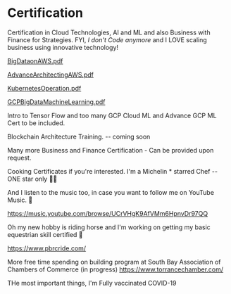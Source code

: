 # Certification

Certification in Cloud Technologies, AI and ML and also Business with Finance for Strategies. 
FYI, *I don't Code anymore* and I LOVE scaling business using innovative technology!



[BigDataonAWS.pdf](https://github.com/ellisme81/Certification/files/7967179/BigDataonAWS.pdf)



[AdvanceArchitectingAWS.pdf](https://github.com/ellisme81/Certification/files/7967213/AdvanceArchitectingAWS.pdf)



[KubernetesOperation.pdf](https://github.com/ellisme81/Certification/files/7967214/KubernetesOperation.pdf)



[GCPBigDataMachineLearning.pdf](https://github.com/ellisme81/Certification/files/7967228/GCPBigDataMachineLearning.pdf)


Intro to Tensor Flow and too many GCP Cloud ML and Advance GCP ML Cert to be included. 



Blockchain Architecture Training. -- coming soon



Many more Business and Finance Certification - Can be provided upon request.




Cooking Certificates if you're interested. I'm a Michelin * starred Chef -- ONE star only 👩‍🍳




And I listen to the music too, in case you want to follow me on YouTube Music. 🎸

https://music.youtube.com/browse/UCrVHgK9AfVMm6HpnvDr97QQ





Oh my new hobby is riding horse and I'm working on getting my basic equestrian skill certified 🏇

https://www.pbrcride.com/ 


More free time spending on building program at South Bay Association of Chambers of Commerce (in progress)
https://www.torrancechamber.com/



THe most important things, I'm Fully vaccinated COVID-19


